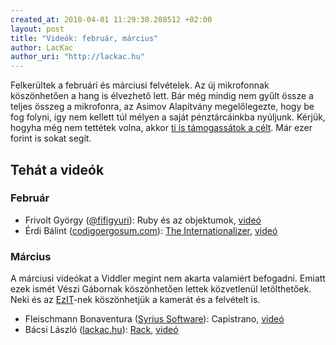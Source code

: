 ```yaml
--- 
created_at: 2010-04-01 11:29:38.208512 +02:00
layout: post
title: "Videók: február, március"
author: LacKac
author_uri: "http://lackac.hu"
---
```

Felkerültek a februári és márciusi felvételek. Az új mikrofonnak köszönhetően a hang is élvezhető lett. Bár még mindig nem gyűlt össze a teljes összeg a mikrofonra, az Asimov Alapítvány megelőlegezte, hogy be fog folyni, így nem kellett túl mélyen a saját pénztárcáinkba nyúljunk. Kérjük, hogyha még nem tettétek volna, akkor [ti is támogassátok a célt](http://pledgie.com/campaigns/8605). Már ezer forint is sokat segít.

## Tehát a videók

### Február

* Frivolt György ([@fifigyuri](https://twitter.com/fifigyuri)): Ruby és az objektumok, [videó](http://www.viddler.com/explore/budapestrb/videos/24/)
* Érdi Bálint ([codigoergosum.com](http://codigoergosum.com/)): [The Internationalizer](http://github.com/balinterdi/i15r), [videó](http://www.viddler.com/explore/budapestrb/videos/23/)

### Március

A márciusi videókat a Viddler megint nem akarta valamiért befogadni. Emiatt ezek ismét Vészi Gábornak köszönhetően lettek közvetlenül letölthetőek. Neki és az [EzIT][2]-nek köszönhetjük a kamerát és a felvételt is.

[2]: http://ezit.hu/

* Fleischmann Bonaventura ([Syrius Software](http://syrius-software.hu/)): Capistrano, [videó](http://well.done.hu/bprb/fleischmann_bonaventura-capistrano.mov)
* Bácsi László ([lackac.hu](http://lackac.hu/)): [Rack](http://bprb-rack.heroku.com/), [videó](http://well.done.hu/bprb/bacsi_laszlo-rack.mov)
